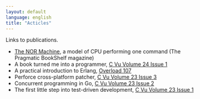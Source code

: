 ```yaml
---
layout: default
language: english
title: "Acticles"
---
```


Links to publications.

* [The NOR Machine][], a model of CPU performing one command (The Pragmatic BookShelf magazine)
* A book turned me into a programmer, [C Vu Volume 24 Issue 1][]
* A practical introduction to Erlang, [Overload 107][]
* Perforce cross-platform patcher, [C Vu Volume 23 Issue 3][]
* Concurrent programming in Go, [C Vu Volume 23 Issue 2][]
* The first little step into test-driven development, [C Vu Volume 23 Issue 1][]

[The NOR Machine]: http://pragprog.com/magazines/2012-03/the-nor-machine
[C Vu Volume 24 Issue 1]: http://accu.org/var/uploads/journals/cvu241.pdf
[Overload 107]: http://accu.org/var/uploads/journals/overload107.pdf
[C Vu Volume 23 Issue 3]: http://accu.org/var/uploads/journals/cvu233.pdf
[C Vu Volume 23 Issue 2]: http://accu.org/var/uploads/journals/CVu23-2_with_cover.pdf
[C Vu Volume 23 Issue 1]: http://accu.org/var/uploads/journals/cvu231.pdf
